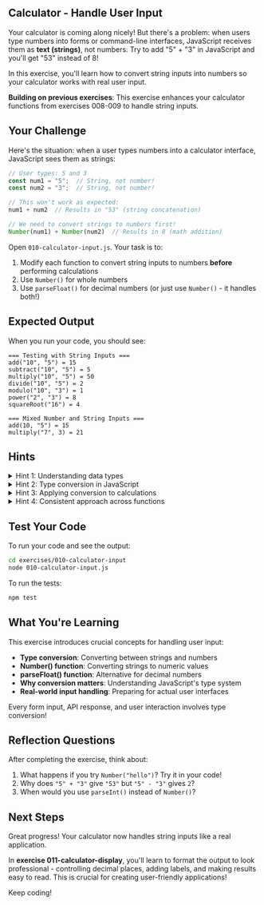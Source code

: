 ## Calculator - Handle User Input

Your calculator is coming along nicely! But there's a problem: when users type numbers into forms or command-line interfaces, JavaScript receives them as **text (strings)**, not numbers. Try to add "5" + "3" in JavaScript and you'll get "53" instead of 8!

In this exercise, you'll learn how to convert string inputs into numbers so your calculator works with real user input.

**Building on previous exercises**: This exercise enhances your calculator functions from exercises 008-009 to handle string inputs.

## Your Challenge

Here's the situation: when a user types numbers into a calculator interface, JavaScript sees them as strings:

```javascript
// User types: 5 and 3
const num1 = "5";  // String, not number!
const num2 = "3";  // String, not number!

// This won't work as expected:
num1 + num2  // Results in "53" (string concatenation)

// We need to convert strings to numbers first!
Number(num1) + Number(num2)  // Results in 8 (math addition)
```

Open `010-calculator-input.js`. Your task is to:

1. Modify each function to convert string inputs to numbers **before** performing calculations
2. Use `Number()` for whole numbers
3. Use `parseFloat()` for decimal numbers (or just use `Number()` - it handles both!)

## Expected Output

When you run your code, you should see:
```
=== Testing with String Inputs ===
add("10", "5") = 15
subtract("10", "5") = 5
multiply("10", "5") = 50
divide("10", "5") = 2
modulo("10", "3") = 1
power("2", "3") = 8
squareRoot("16") = 4

=== Mixed Number and String Inputs ===
add(10, "5") = 15
multiply("7", 3) = 21
```

## Hints

<details>
<summary>Hint 1: Understanding data types</summary>

JavaScript treats text and numbers as different types of data. Think about:
- What happens when you try to do math with text that looks like a number?
- Why might "5" + "3" give a different result than 5 + 3?
- How can text be transformed into actual numbers for calculations?

Understanding the difference between text representation and numeric values is crucial.
</details>

<details>
<summary>Hint 2: Type conversion in JavaScript</summary>

Programming languages need ways to transform data from one type to another. Consider:
- If you have the text "42", how can you convert it to the number 42?
- What built-in capabilities does JavaScript provide for this transformation?
- Why is it important to explicitly convert types before performing operations?

JavaScript provides tools to handle type conversion, making your code predictable.
</details>

<details>
<summary>Hint 3: Applying conversion to calculations</summary>

The pattern is to transform your inputs before using them in calculations. Think about:
- At what point in your function should conversion happen?
- Can you convert each input parameter before using it?
- Will converting already-numeric values cause problems?

Once you convert text to numbers, the rest of your calculation logic stays the same.
</details>

<details>
<summary>Hint 4: Consistent approach across functions</summary>

All seven functions need the same enhancement:
- Each receives parameters that might be text or numbers
- Each needs to ensure parameters are numeric before calculating
- Each performs its mathematical operation after conversion

Try updating one function first to see the pattern, then apply it to the others.
</details>

## Test Your Code

To run your code and see the output:
```bash
cd exercises/010-calculator-input
node 010-calculator-input.js
```

To run the tests:
```bash
npm test
```

## What You're Learning

This exercise introduces crucial concepts for handling user input:

- **Type conversion**: Converting between strings and numbers
- **Number() function**: Converting strings to numeric values
- **parseFloat() function**: Alternative for decimal numbers
- **Why conversion matters**: Understanding JavaScript's type system
- **Real-world input handling**: Preparing for actual user interfaces

Every form input, API response, and user interaction involves type conversion!

## Reflection Questions

After completing the exercise, think about:
1. What happens if you try `Number("hello")`? Try it in your code!
2. Why does `"5" + "3"` give `"53"` but `"5" - "3"` gives `2`?
3. When would you use `parseInt()` instead of `Number()`?

## Next Steps

Great progress! Your calculator now handles string inputs like a real application.

In **exercise 011-calculator-display**, you'll learn to format the output to look professional - controlling decimal places, adding labels, and making results easy to read. This is crucial for creating user-friendly applications!

Keep coding!

